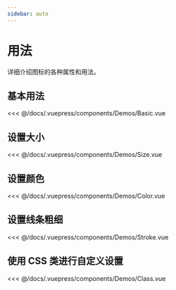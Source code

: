 ```yaml
---
sidebar: auto
---
```


# 用法

详细介绍图标的各种属性和用法。

## 基本用法

<Demo name="Basic">
<<< @/docs/.vuepress/components/Demos/Basic.vue
</Demo>

## 设置大小

<Demo name="Size">
<<< @/docs/.vuepress/components/Demos/Size.vue
</Demo>

## 设置颜色

<Demo name="Color">
<<< @/docs/.vuepress/components/Demos/Color.vue
</Demo>

## 设置线条粗细

<Demo name="Stroke">
<<< @/docs/.vuepress/components/Demos/Stroke.vue
</Demo>

## 使用 CSS 类进行自定义设置

<Demo name="Class">
<<< @/docs/.vuepress/components/Demos/Class.vue
</Demo>
